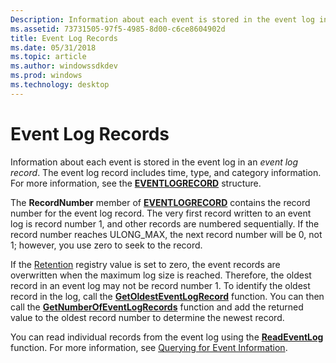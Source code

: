 ```yaml
---
Description: Information about each event is stored in the event log in an event log record. The event log record includes time, type, and category information. For more information, see the EVENTLOGRECORD structure.
ms.assetid: 73731505-97f5-4985-8d00-c6ce8604902d
title: Event Log Records
ms.date: 05/31/2018
ms.topic: article
ms.author: windowssdkdev
ms.prod: windows
ms.technology: desktop
---
```


# Event Log Records

Information about each event is stored in the event log in an *event log record*. The event log record includes time, type, and category information. For more information, see the [**EVENTLOGRECORD**](/windows/win32/Winnt/ns-winnt-_eventlogrecord?branch=master) structure.

The **RecordNumber** member of [**EVENTLOGRECORD**](/windows/win32/Winnt/ns-winnt-_eventlogrecord?branch=master) contains the record number for the event log record. The very first record written to an event log is record number 1, and other records are numbered sequentially. If the record number reaches ULONG\_MAX, the next record number will be 0, not 1; however, you use zero to seek to the record.

If the [Retention](eventlog-key.md) registry value is set to zero, the event records are overwritten when the maximum log size is reached. Therefore, the oldest record in an event log may not be record number 1. To identify the oldest record in the log, call the [**GetOldestEventLogRecord**](/windows/win32/Winbase/nf-winbase-getoldesteventlogrecord?branch=master) function. You can then call the [**GetNumberOfEventLogRecords**](/windows/win32/Winbase/nf-winbase-getnumberofeventlogrecords?branch=master) function and add the returned value to the oldest record number to determine the newest record.

You can read individual records from the event log using the [**ReadEventLog**](/windows/win32/Winbase/nf-winbase-readeventloga?branch=master) function. For more information, see [Querying for Event Information](querying-for-event-source-messages.md).

 

 



